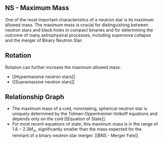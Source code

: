 ## NS - Maximum Mass

One of the most important characteristics of a neutron star is its maximum allowed mass. The maximum mass is crucial for distinguishing between neutron stars and black holes in compact binaries and for determining the outcome of many astrophysical processes, including supernova collapse and the merger of Binary Neutron Star.

## Rotation

Rotation can further increase the maximum allowed mass.

- [[Hypermassive neutron stars]]
- [[Supramassive neutron stars]]

## Relationship Graph

- The maximum mass of a cold, nonrotating, spherical neutron star is uniquely determined by the Tolman-Oppenheimer-Volkoff equations and depends only on the cold [[Equation of State]].
- For most recent equations of state, this maximum mass is in the range of $1.8-2.3 M_{\odot}$, significantly smaller than the mass expected for the remnant of a binary neutron star merger. [[BNS - Merger Fate]]